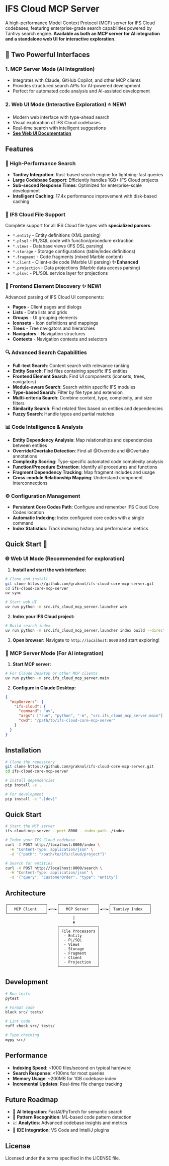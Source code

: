 # IFS Cloud MCP Server

A high-performance Model Context Protocol (MCP) server for IFS Cloud codebases, featuring enterprise-grade search capabilities powered by Tantivy search engine. **Available as both an MCP server for AI integration and a standalone web UI for interactive exploration.**

## 🚀 Two Powerful Interfaces

### 1. **MCP Server Mode** (AI Integration)

- Integrates with Claude, GitHub Copilot, and other MCP clients
- Provides structured search APIs for AI-powered development
- Perfect for automated code analysis and AI-assisted development

### 2. **Web UI Mode** (Interactive Exploration) ⭐ NEW!

- Modern web interface with type-ahead search
- Visual exploration of IFS Cloud codebases
- Real-time search with intelligent suggestions
- **[See Web UI Documentation](./WEB_UI_README.md)**

## Features

### 🚀 High-Performance Search

- **Tantivy Integration**: Rust-based search engine for lightning-fast queries
- **Large Codebase Support**: Efficiently handles 1GB+ IFS Cloud projects
- **Sub-second Response Times**: Optimized for enterprise-scale development
- **Intelligent Caching**: 17.4x performance improvement with disk-based caching

### 📁 IFS Cloud File Support

Complete support for all IFS Cloud file types with **specialized parsers**:

- `*.entity` - Entity definitions (XML parsing)
- `*.plsql` - PL/SQL code with function/procedure extraction
- `*.views` - Database views (IFS DSL parsing)
- `*.storage` - Storage configurations (table/index definitions)
- `*.fragment` - Code fragments (mixed Marble content)
- `*.client` - Client-side code (Marble UI parsing) **✨ Enhanced**
- `*.projection` - Data projections (Marble data access parsing)
- `*.plsvc` - PL/SQL service layer for projections

### 🎨 Frontend Element Discovery **✨ NEW!**

Advanced parsing of IFS Cloud UI components:

- **Pages** - Client pages and dialogs
- **Lists** - Data lists and grids
- **Groups** - UI grouping elements
- **Iconsets** - Icon definitions and mappings
- **Trees** - Tree navigators and hierarchies
- **Navigators** - Navigation structures
- **Contexts** - Navigation contexts and selectors

### 🔍 Advanced Search Capabilities

- **Full-text Search**: Content search with relevance ranking
- **Entity Search**: Find files containing specific IFS entities
- **Frontend Element Search**: Find UI components (iconsets, trees, navigators)
- **Module-aware Search**: Search within specific IFS modules
- **Type-based Search**: Filter by file type and extension
- **Multi-criteria Search**: Combine content, type, complexity, and size filters
- **Similarity Search**: Find related files based on entities and dependencies
- **Fuzzy Search**: Handle typos and partial matches

### 📊 Code Intelligence & Analysis

- **Entity Dependency Analysis**: Map relationships and dependencies between entities
- **Override/Overtake Detection**: Find all @Override and @Overtake annotations
- **Complexity Scoring**: Type-specific automated code complexity analysis
- **Function/Procedure Extraction**: Identify all procedures and functions
- **Fragment Dependency Tracking**: Map fragment includes and usage
- **Cross-module Relationship Mapping**: Understand component interconnections

### ⚙️ Configuration Management

- **Persistent Core Codes Path**: Configure and remember IFS Cloud Core Codes location
- **Automatic Indexing**: Index configured core codes with a single command
- **Index Statistics**: Track indexing history and performance metrics

## Quick Start 🚀

### 🌐 **Web UI Mode** (Recommended for exploration)

1. **Install and start the web interface:**

```bash
# Clone and install
git clone https://github.com/graknol/ifs-cloud-core-mcp-server.git
cd ifs-cloud-core-mcp-server
uv sync

# Start web UI
uv run python -m src.ifs_cloud_mcp_server.launcher web
```

2. **Index your IFS Cloud project:**

```bash
# Build search index
uv run python -m src.ifs_cloud_mcp_server.launcher index build --directory /path/to/your/ifs/project
```

3. **Open browser:** Navigate to `http://localhost:8000` and start exploring!

### 🔌 **MCP Server Mode** (For AI integration)

1. **Start MCP server:**

```bash
# For Claude Desktop or other MCP clients
uv run python -m src.ifs_cloud_mcp_server.main
```

2. **Configure in Claude Desktop:**

```json
{
  "mcpServers": {
    "ifs-cloud": {
      "command": "uv",
      "args": ["run", "python", "-m", "src.ifs_cloud_mcp_server.main"],
      "cwd": "/path/to/ifs-cloud-core-mcp-server"
    }
  }
}
```

## Installation

```bash
# Clone the repository
git clone https://github.com/graknol/ifs-cloud-core-mcp-server.git
cd ifs-cloud-core-mcp-server

# Install dependencies
pip install -e .

# For development
pip install -e ".[dev]"
```

## Quick Start

```bash
# Start the MCP server
ifs-cloud-mcp-server --port 8000 --index-path ./index

# Index your IFS Cloud codebase
curl -X POST http://localhost:8000/index \
  -H "Content-Type: application/json" \
  -d '{"path": "/path/to/ifs/cloud/project"}'

# Search for entities
curl -X POST http://localhost:8000/search \
  -H "Content-Type: application/json" \
  -d '{"query": "CustomerOrder", "type": "entity"}'
```

## Architecture

```
┌─────────────────┐    ┌─────────────────┐    ┌─────────────────┐
│   MCP Client    │◄──►│   MCP Server    │◄──►│ Tantivy Index   │
└─────────────────┘    └─────────────────┘    └─────────────────┘
                              │
                              ▼
                       ┌─────────────────┐
                       │ File Processors │
                       │  - Entity       │
                       │  - PL/SQL       │
                       │  - Views        │
                       │  - Storage      │
                       │  - Fragment     │
                       │  - Client       │
                       │  - Projection   │
                       └─────────────────┘
```

## Development

```bash
# Run tests
pytest

# Format code
black src/ tests/

# Lint code
ruff check src/ tests/

# Type checking
mypy src/
```

## Performance

- **Indexing Speed**: ~1000 files/second on typical hardware
- **Search Response**: <100ms for most queries
- **Memory Usage**: ~200MB for 1GB codebase index
- **Incremental Updates**: Real-time file change tracking

## Future Roadmap

- 🤖 **AI Integration**: FastAI/PyTorch for semantic search
- 🧠 **Pattern Recognition**: ML-based code pattern detection
- 📈 **Analytics**: Advanced codebase insights and metrics
- 🔗 **IDE Integration**: VS Code and IntelliJ plugins

## License

Licensed under the terms specified in the LICENSE file.
